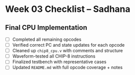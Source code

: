# Week 03 Checklist – Sadhana

## Final CPU Implementation

- [ ] Completed all remaining opcodes
- [ ] Verified correct PC and state updates for each opcode
- [ ] Cleaned up `chip8_cpu.v` with comments and structure
- [ ] Waveform-tested all CHIP-8 instructions
- [ ] Finalized testbench with representative cases
- [ ] Updated `README.md` with full opcode coverage + notes
